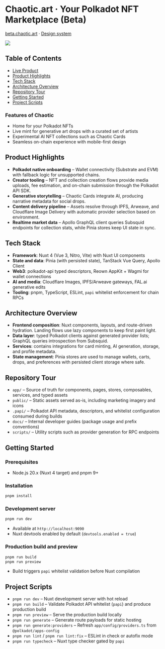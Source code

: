 # Chaotic.art · Your Polkadot NFT Marketplace (Beta)

[beta.chaotic.art](https://beta.chaotic.art) · [Design system](https://www.figma.com/design/XTcZsQREdo9574lTzqkMDL/Chaotic)

![](https://github.com/user-attachments/assets/b2777451-c789-470e-bf9e-45445455204e)

## Table of Contents
- [Live Product](#live-product)
- [Product Highlights](#product-highlights)
- [Tech Stack](#tech-stack)
- [Architecture Overview](#architecture-overview)
- [Repository Tour](#repository-tour)
- [Getting Started](#getting-started)
- [Project Scripts](#project-scripts)

### Features of Chaotic
- Home for your Polkadot NFTs
- Live mint for generative art drops with a curated set of artists
- Experimental AI NFT collections such as Chaotic Cards
- Seamless on-chain experience with mobile-first design

## Product Highlights
- **Polkadot native onboarding** – Wallet connectivity (Substrate and EVM) with fallback logic for unsupported chains.
- **Creator tooling** – NFT and collection creation flows provide media uploads, fee estimation, and on-chain submission through the Polkadot API SDK.
- **Generative storytelling** – Chaotic Cards integrate AI, producing narrative metadata for social drops.
- **Content delivery pipeline** – Assets resolve through IPFS, Arweave, and Cloudflare Image Delivery with automatic provider selection based on environment.
- **Realtime market data** – Apollo GraphQL client queries Subsquid endpoints for collection stats, while Pinia stores keep UI state in sync.

## Tech Stack
- **Framework**: Nuxt 4 (Vue 3, Nitro, Vite) with Nuxt UI components
- **State and data**: Pinia (with persisted state), TanStack Vue Query, Apollo Client
- **Web3**: polkadot-api typed descriptors, Reown AppKit + Wagmi for wallet connections
- **AI and media**: Cloudflare Images, IPFS/Arweave gateways, FAL.ai generative edits
- **Tooling**: pnpm, TypeScript, ESLint, `papi` whitelist enforcement for chain RPCs

## Architecture Overview
- **Frontend composition**: Nuxt components, layouts, and route-driven hydration. Landing flows use lazy components to keep first paint light.
- **Data layer**:  typed Polkadot clients against generated provider lists; GraphQL queries introspection from Subsquid.
- **Services**: contains integrations for card minting, AI generation, storage, and profile metadata.
- **State management**: Pinia stores are used to manage wallets, carts, drops, and preferences with persisted client storage where safe.

## Repository Tour
- `app/` – Source of truth for components, pages, stores, composables, services, and typed assets
- `public/` – Static assets served as-is, including marketing imagery and icons
- `.papi/` – Polkadot API metadata, descriptors, and whitelist configuration consumed during builds
- `docs/` – Internal developer guides (package usage and prefix conventions)
- `scripts/` – Utility scripts such as provider generation for RPC endpoints

## Getting Started

### Prerequisites
- Node.js 20.x (Nuxt 4 target) and pnpm 9+

### Installation
```bash
pnpm install
```

### Development server
```bash
pnpm run dev
```
- Available at `http://localhost:9090`
- Nuxt devtools enabled by default (`devtools.enabled = true`)

### Production build and preview
```bash
pnpm run build
pnpm run preview
```
- Build triggers `papi` whitelist validation before Nuxt compilation

## Project Scripts
- `pnpm run dev` – Nuxt development server with hot reload
- `pnpm run build` – Validate Polkadot API whitelist (`papi`) and produce production build
- `pnpm run preview` – Serve the production build locally
- `pnpm run generate` – Generate route payloads for static hosting
- `pnpm run generate:providers` – Refresh `app/config/providers.ts` from `@polkadot/apps-config`
- `pnpm run lint` / `pnpm run lint:fix` – ESLint in check or autofix mode
- `pnpm run typecheck` – Nuxt type checker gated by `papi`
